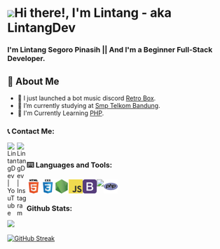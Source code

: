 <h1><img src="https://media.tenor.com/images/b617c36f9db276d3146e974b8ff64f4c/tenor.gif" width="30px">Hi there!, I'm Lintang - aka LintangDev</h1>

<h3>I'm Lintang Segoro Pinasih || And I'm a Beginner Full-Stack Developer.</h3>

<h2>📝 About Me</h2>

- 🤖 I just launched a bot music discord [Retro Box][website].
- 🎒 I’m currently studying at [Smp Telkom Bandung][websitesekolah].
- 📖 I'm Currently Learning [PHP][php].

### 📞 Contact Me:

[<img align="left" alt="LintangDev | YouTube" width="22px" src="https://cdn-icons-png.flaticon.com/512/732/732200.png" />][email]
[<img align="left" alt="LintangDev | Instagram" width="22px" src="https://cdn-icons-png.flaticon.com/512/174/174855.png" />][instagram]

<br />

### ⌨️ Languages and Tools:

<img height="32px" align="left" src="https://raw.githubusercontent.com/github/explore/80688e429a7d4ef2fca1e82350fe8e3517d3494d/topics/html/html.png"> 
<img height="32px" align="left" src="https://raw.githubusercontent.com/github/explore/80688e429a7d4ef2fca1e82350fe8e3517d3494d/topics/css/css.png">
<img height="32px" align="left" src="https://raw.githubusercontent.com/github/explore/80688e429a7d4ef2fca1e82350fe8e3517d3494d/topics/nodejs/nodejs.png">
<img height="32px" align="left" src="https://raw.githubusercontent.com/github/explore/80688e429a7d4ef2fca1e82350fe8e3517d3494d/topics/javascript/javascript.png">
<img height="32px" align="left" src="https://raw.githubusercontent.com/github/explore/80688e429a7d4ef2fca1e82350fe8e3517d3494d/topics/bootstrap/bootstrap.png">
<img height="32px" align="left" src="https://cdn.worldvectorlogo.com/logos/visual-studio-code-1.svg">
<img height="32px" align="left" src="https://raw.githubusercontent.com/github/explore/ccc16358ac4530c6a69b1b80c7223cd2744dea83/topics/php/php.png">

<br />
<br />

### Github Stats:

<a href="https://github.com/antonkomarev/github-profile-views-counter">
<img src="https://komarev.com/ghpvc/?username=LintangDev">
</a>

[![GitHub Streak](https://github-readme-streak-stats.herokuapp.com?user=LintangDev&theme=Javascript-dark&date_format=M%20j%5B%2C%20Y%5D)](https://git.io/streak-stats)

[website]: https://retro.my.id
[email]: mailto:lintangch15@gmail.com
[instagram]:https://instagram.com/lintaangs
[websitesekolah]: https://smptelkom-bdg.sch.id
[php]: https://www.php.net
